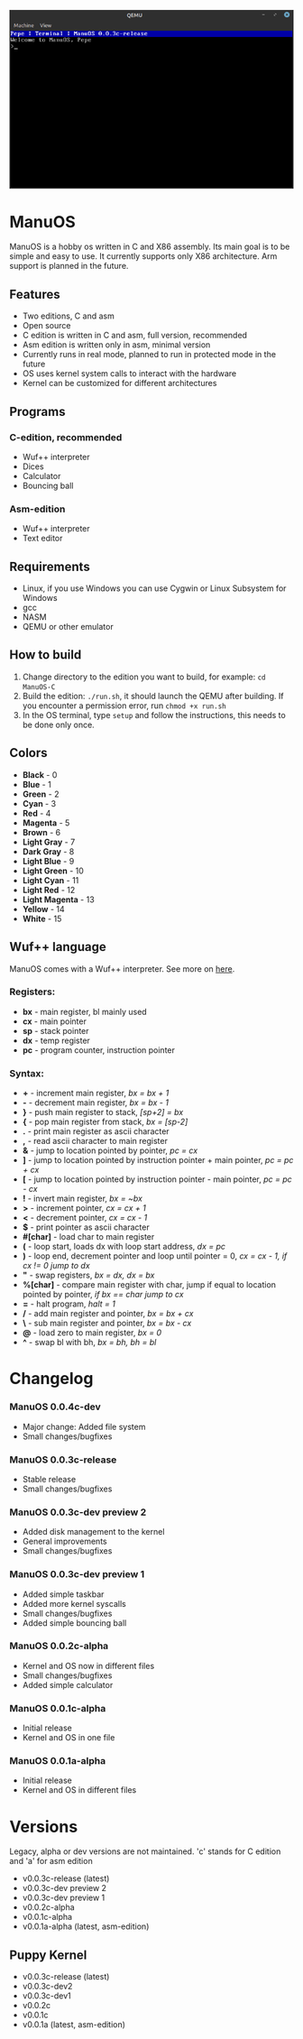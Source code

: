 ![Terminal](manuos1.png)
# ManuOS
ManuOS is a hobby os written in C and X86 assembly. Its main goal is to be simple and easy to use. It currently supports only X86 architecture. Arm support is planned in the future. 
## Features
- Two editions, C and asm
- Open source
- C edition is written in C and asm, full version, recommended
- Asm edition is written only in asm, minimal version
- Currently runs in real mode, planned to run in protected mode in the future
- OS uses kernel system calls to interact with the hardware
- Kernel can be customized for different architectures
## Programs
### C-edition, recommended
- Wuf++ interpreter
- Dices
- Calculator
- Bouncing ball
### Asm-edition
- Wuf++ interpreter
- Text editor

## Requirements
- Linux, if you use Windows you can use Cygwin or Linux Subsystem for Windows
- gcc
- NASM
- QEMU or other emulator

## How to build
1. Change directory to the edition you want to build, for example: ```cd ManuOS-C```
2. Build the edition: ```./run.sh```, it should launch the QEMU after building. If you encounter a permission error, run ```chmod +x run.sh```
3. In the OS terminal, type ```setup``` and follow the instructions, this needs to be done only once.

## Colors
- **Black** - 0
- **Blue** - 1
- **Green** - 2
- **Cyan** - 3
- **Red** - 4
- **Magenta** - 5
- **Brown** - 6
- **Light Gray** - 7
- **Dark Gray** - 8
- **Light Blue** - 9
- **Light Green** - 10
- **Light Cyan** - 11
- **Light Red** - 12
- **Light Magenta** - 13
- **Yellow** - 14
- **White** - 15

## Wuf++ language
ManuOS comes with a Wuf++ interpreter. See more on [here](https://github.com/Pepe-57/wpp). 
### Registers:
- **bx** - main register, bl mainly used
- **cx** - main pointer
- **sp** - stack pointer
- **dx** - temp register
- **pc** - program counter, instruction pointer
### Syntax:
- **+** - increment main register, *bx = bx + 1*
- **-** - decrement main register, *bx = bx - 1*
- **}** - push main register to stack, *[sp+2] = bx*
- **{** - pop main register from stack, *bx = [sp-2]*
- **.** - print main register as ascii character
- **,** - read ascii character to main register
- **&** - jump to location pointed by pointer, *pc = cx*
- **]** - jump to location pointed by instruction pointer + main pointer, *pc = pc + cx*
- **[** - jump to location pointed by instruction pointer - main pointer, *pc = pc - cx*
- **!** - invert main register, *bx = ~bx*
- **>** - increment pointer, *cx = cx + 1*
- **<** - decrement pointer, *cx = cx - 1*
- **$** - print pointer as ascii character
- **#[char]** - load char to main register
- **(** - loop start, loads dx with loop start address, *dx = pc*
- **)** - loop end, decrement pointer and loop until pointer = 0, *cx = cx - 1, if cx != 0 jump to dx*
- **"** - swap registers, *bx = dx, dx = bx*
- **%[char]** - compare main register with char, jump if equal to location pointed by pointer, *if bx == char jump to cx*
- **=** - halt program, *halt = 1*
- **/** - add main register and pointer, *bx = bx + cx*
- **\\** - sub main register and pointer, *bx = bx - cx*
- **@** - load zero to main register, *bx = 0*
- **^** - swap bl with bh, *bx = bh, bh = bl*

# Changelog
### ManuOS 0.0.4c-dev
- Major change: Added file system
- Small changes/bugfixes
### ManuOS 0.0.3c-release
- Stable release
- Small changes/bugfixes
### ManuOS 0.0.3c-dev preview 2
- Added disk management to the kernel
- General improvements
- Small changes/bugfixes
### ManuOS 0.0.3c-dev preview 1
- Added simple taskbar
- Added more kernel syscalls
- Small changes/bugfixes
- Added simple bouncing ball
### ManuOS 0.0.2c-alpha
- Kernel and OS now in different files
- Small changes/bugfixes
- Added simple calculator
### ManuOS 0.0.1c-alpha
- Initial release
- Kernel and OS in one file
### ManuOS 0.0.1a-alpha
- Initial release
- Kernel and OS in different files
# Versions
Legacy, alpha or dev versions are not maintained. 'c' stands for C edition and 'a' for asm edition
- v0.0.3c-release (latest)
- v0.0.3c-dev preview 2
- v0.0.3c-dev preview 1
- v0.0.2c-alpha
- v0.0.1c-alpha
- v0.0.1a-alpha (latest, asm-edition)
## Puppy Kernel
- v0.0.3c-release (latest)
- v0.0.3c-dev2
- v0.0.3c-dev1
- v0.0.2c
- v0.0.1c
- v0.0.1a (latest, asm-edition)
